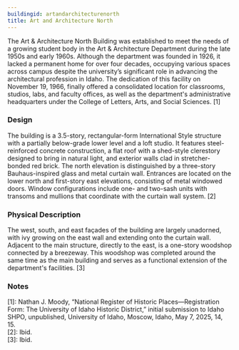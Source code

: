 ```yaml
---
buildingid: artandarchitecturenorth
title: Art and Architecture North
---
```



The Art & Architecture North Building was established to meet the needs of a growing student body in the Art & Architecture Department during the late 1950s and early 1960s. Although the department was founded in 1926, it lacked a permanent home for over four decades, occupying various spaces across campus despite the university’s significant role in advancing the architectural profession in Idaho. The dedication of this facility on November 19, 1966, finally offered a consolidated location for classrooms, studios, labs, and faculty offices, as well as the department's administrative headquarters under the College of Letters, Arts, and Social Sciences. [1]

### Design
The building is a 3.5-story, rectangular-form International Style structure with a partially below-grade lower level and a loft studio. It features steel-reinforced concrete construction, a flat roof with a shed-style clerestory designed to bring in natural light, and exterior walls clad in stretcher-bonded red brick. The north elevation is distinguished by a three-story Bauhaus-inspired glass and metal curtain wall. Entrances are located on the lower north and first-story east elevations, consisting of metal windowed doors. Window configurations include one- and two-sash units with transoms and mullions that coordinate with the curtain wall system. [2]

### Physical Description
The west, south, and east façades of the building are largely unadorned, with ivy growing on the east wall and extending onto the curtain wall. Adjacent to the main structure, directly to the east, is a one-story woodshop connected by a breezeway. This woodshop was completed around the same time as the main building and serves as a functional extension of the department's facilities. [3]

### Notes  
[1]: Nathan J. Moody, “National Register of Historic Places—Registration Form: The University of Idaho Historic District,” initial submission to Idaho SHPO, unpublished, University of Idaho, Moscow, Idaho, May 7, 2025, 14, 15.    
[2]: Ibid.   
[3]: Ibid. 